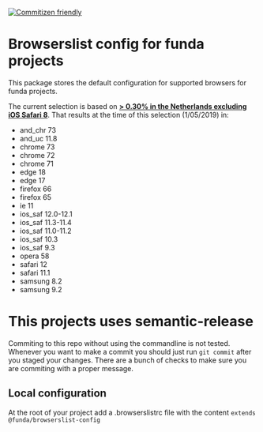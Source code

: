 [![Commitizen friendly](https://img.shields.io/badge/commitizen-friendly-brightgreen.svg)](http://commitizen.github.io/cz-cli/)

# Browserslist config for funda projects

This package stores the default configuration for supported browsers for funda projects.

The current selection is based on [**> 0.30% in the Netherlands excluding iOS Safari 8**](https://browserl.ist/?q=%3E+0.30%25+in+NL%2C+not+ios_saf+8). That results at the time of this selection (1/05/2019) in:

* and_chr 73
* and_uc 11.8
* chrome 73
* chrome 72
* chrome 71
* edge 18
* edge 17
* firefox 66
* firefox 65
* ie 11
* ios_saf 12.0-12.1
* ios_saf 11.3-11.4
* ios_saf 11.0-11.2
* ios_saf 10.3
* ios_saf 9.3
* opera 58
* safari 12
* safari 11.1
* samsung 8.2
* samsung 9.2

# This projects uses semantic-release

Commiting to this repo without using the commandline is not tested.
Whenever you want to make a commit you should just run `git commit` after you staged your changes.
There are a bunch of checks to make sure you are commiting with a proper message.

## Local configuration

At the root of your project add a .browserslistrc file
with the content ```extends @funda/browserslist-config```

